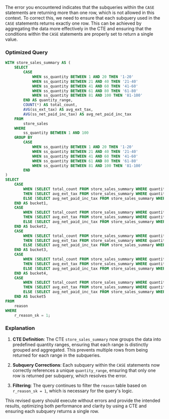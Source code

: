 The error you encountered indicates that the subqueries within the `CASE` statements are returning more than one row, which is not allowed in this context. To correct this, we need to ensure that each subquery used in the `CASE` statements returns exactly one row. This can be achieved by aggregating the data more effectively in the CTE and ensuring that the conditions within the `CASE` statements are properly set to return a single value.

### Optimized Query

```sql
WITH store_sales_summary AS (
    SELECT 
        CASE 
            WHEN ss_quantity BETWEEN 1 AND 20 THEN '1-20'
            WHEN ss_quantity BETWEEN 21 AND 40 THEN '21-40'
            WHEN ss_quantity BETWEEN 41 AND 60 THEN '41-60'
            WHEN ss_quantity BETWEEN 61 AND 80 THEN '61-80'
            WHEN ss_quantity BETWEEN 81 AND 100 THEN '81-100'
        END AS quantity_range,
        COUNT(*) AS total_count,
        AVG(ss_ext_tax) AS avg_ext_tax,
        AVG(ss_net_paid_inc_tax) AS avg_net_paid_inc_tax
    FROM 
        store_sales
    WHERE 
        ss_quantity BETWEEN 1 AND 100
    GROUP BY 
        CASE 
            WHEN ss_quantity BETWEEN 1 AND 20 THEN '1-20'
            WHEN ss_quantity BETWEEN 21 AND 40 THEN '21-40'
            WHEN ss_quantity BETWEEN 41 AND 60 THEN '41-60'
            WHEN ss_quantity BETWEEN 61 AND 80 THEN '61-80'
            WHEN ss_quantity BETWEEN 81 AND 100 THEN '81-100'
        END
)
SELECT 
    CASE 
        WHEN (SELECT total_count FROM store_sales_summary WHERE quantity_range = '1-20') > 1071 
        THEN (SELECT avg_ext_tax FROM store_sales_summary WHERE quantity_range = '1-20')
        ELSE (SELECT avg_net_paid_inc_tax FROM store_sales_summary WHERE quantity_range = '1-20')
    END AS bucket1,
    CASE 
        WHEN (SELECT total_count FROM store_sales_summary WHERE quantity_range = '21-40') > 39161 
        THEN (SELECT avg_ext_tax FROM store_sales_summary WHERE quantity_range = '21-40')
        ELSE (SELECT avg_net_paid_inc_tax FROM store_sales_summary WHERE quantity_range = '21-40')
    END AS bucket2,
    CASE 
        WHEN (SELECT total_count FROM store_sales_summary WHERE quantity_range = '41-60') > 29434 
        THEN (SELECT avg_ext_tax FROM store_sales_summary WHERE quantity_range = '41-60')
        ELSE (SELECT avg_net_paid_inc_tax FROM store_sales_summary WHERE quantity_range = '41-60')
    END AS bucket3,
    CASE 
        WHEN (SELECT total_count FROM store_sales_summary WHERE quantity_range = '61-80') > 6568 
        THEN (SELECT avg_ext_tax FROM store_sales_summary WHERE quantity_range = '61-80')
        ELSE (SELECT avg_net_paid_inc_tax FROM store_sales_summary WHERE quantity_range = '61-80')
    END AS bucket4,
    CASE 
        WHEN (SELECT total_count FROM store_sales_summary WHERE quantity_range = '81-100') > 21216 
        THEN (SELECT avg_ext_tax FROM store_sales_summary WHERE quantity_range = '81-100')
        ELSE (SELECT avg_net_paid_inc_tax FROM store_sales_summary WHERE quantity_range = '81-100')
    END AS bucket5
FROM 
    reason
WHERE 
    r_reason_sk = 1;
```

### Explanation

1. **CTE Definition**: The CTE `store_sales_summary` now groups the data into predefined quantity ranges, ensuring that each range is distinctly grouped and aggregated. This prevents multiple rows from being returned for each range in the subqueries.

2. **Subquery Corrections**: Each subquery within the `CASE` statements now correctly references a unique `quantity_range`, ensuring that only one row is returned per subquery, which resolves the error.

3. **Filtering**: The query continues to filter the `reason` table based on `r_reason_sk = 1`, which is necessary for the query's logic.

This revised query should execute without errors and provide the intended results, optimizing both performance and clarity by using a CTE and ensuring each subquery returns a single row.